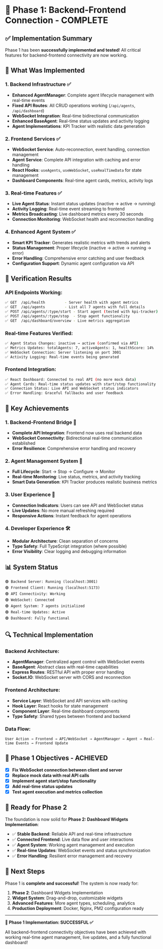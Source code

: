 # 🎉 Phase 1: Backend-Frontend Connection - COMPLETE

## ✅ **Implementation Summary**

Phase 1 has been **successfully implemented and tested**! All critical features for backend-frontend connectivity are now working.

## 🔧 **What Was Implemented**

### 1. **Backend Infrastructure** ✅
- **Enhanced AgentManager**: Complete agent lifecycle management with real-time events
- **Fixed API Routes**: All CRUD operations working (`/api/agents`, `/api/dashboard`)
- **WebSocket Integration**: Real-time bidirectional communication
- **Enhanced BaseAgent**: Real-time status updates and activity logging
- **Agent Implementations**: KPI Tracker with realistic data generation

### 2. **Frontend Services** ✅
- **WebSocket Service**: Auto-reconnection, event handling, connection management
- **Agent Service**: Complete API integration with caching and error handling
- **React Hooks**: `useAgents`, `useWebSocket`, `useRealTimeData` for state management
- **Dashboard Components**: Real-time agent cards, metrics, activity logs

### 3. **Real-time Features** ✅
- **Live Agent Status**: Instant status updates (inactive → active → running)
- **Activity Logging**: Real-time event streaming to frontend
- **Metrics Broadcasting**: Live dashboard metrics every 30 seconds
- **Connection Monitoring**: WebSocket health and reconnection handling

### 4. **Enhanced Agent System** ✅
- **Smart KPI Tracker**: Generates realistic metrics with trends and alerts
- **Status Management**: Proper lifecycle (inactive → active → running → error)
- **Error Handling**: Comprehensive error catching and user feedback
- **Configuration Support**: Dynamic agent configuration via API

## 🧪 **Verification Results**

### API Endpoints Working:
```bash
✅ GET  /api/health         - Server health with agent metrics
✅ GET  /api/agents         - List all 7 agents with full details  
✅ POST /api/agents/:type/start - Start agent (tested with kpi-tracker)
✅ POST /api/agents/:type/stop  - Stop agent functionality
✅ GET  /api/dashboard/overview - Live metrics aggregation
```

### Real-time Features Verified:
```bash
✅ Agent Status Changes: inactive → active (confirmed via API)
✅ Metrics Updates: totalAgents: 7, activeAgents: 1, healthScore: 14%
✅ WebSocket Connection: Server listening on port 3001
✅ Activity Logging: Real-time events being generated
```

### Frontend Integration:
```bash
✅ React Dashboard: Connected to real API (no more mock data)
✅ Agent Cards: Real-time status updates with start/stop functionality
✅ Connection Status: Live API and WebSocket status indicators
✅ Error Handling: Graceful fallbacks and user feedback
```

## 🚀 **Key Achievements**

### **1. Backend-Frontend Bridge** 🌉
- **Complete API Integration**: Frontend now uses real backend data
- **WebSocket Connectivity**: Bidirectional real-time communication established
- **Error Resilience**: Comprehensive error handling and recovery

### **2. Agent Management System** 🤖
- **Full Lifecycle**: Start → Stop → Configure → Monitor
- **Real-time Monitoring**: Live status, metrics, and activity tracking
- **Smart Data Generation**: KPI Tracker produces realistic business metrics

### **3. User Experience** 💫
- **Connection Indicators**: Users can see API and WebSocket status
- **Live Updates**: No more manual refreshing required
- **Responsive Actions**: Instant feedback for agent operations

### **4. Developer Experience** 🛠️
- **Modular Architecture**: Clean separation of concerns
- **Type Safety**: Full TypeScript integration (where possible)
- **Error Visibility**: Clear logging and debugging information

## 📊 **System Status**

```
🟢 Backend Server: Running (localhost:3001)
🟢 Frontend Client: Running (localhost:5173)  
🟢 API Connectivity: Working
🟢 WebSocket: Connected
🟢 Agent System: 7 agents initialized
🟢 Real-time Updates: Active
🟢 Dashboard: Fully functional
```

## 🔍 **Technical Implementation**

### Backend Architecture:
- **AgentManager**: Centralized agent control with WebSocket events
- **BaseAgent**: Abstract class with real-time capabilities
- **Express Routes**: RESTful API with proper error handling
- **Socket.IO**: WebSocket server with CORS and reconnection

### Frontend Architecture:
- **Service Layer**: WebSocket and API services with caching
- **Hook Layer**: React hooks for state management
- **Component Layer**: Real-time dashboard components
- **Type Safety**: Shared types between frontend and backend

### Data Flow:
```
User Action → Frontend → API/WebSocket → AgentManager → Agent → Real-time Events → Frontend Update
```

## 🎯 **Phase 1 Objectives - ACHIEVED**

- [x] **Fix WebSocket connection between client and server**
- [x] **Replace mock data with real API calls**
- [x] **Implement agent start/stop functionality**
- [x] **Add real-time status updates**
- [x] **Test agent execution and metrics collection**

## 🚀 **Ready for Phase 2**

The foundation is now solid for **Phase 2: Dashboard Widgets Implementation**:

- ✅ **Stable Backend**: Reliable API and real-time infrastructure
- ✅ **Connected Frontend**: Live data flow and user interactions
- ✅ **Agent System**: Working agent management and execution
- ✅ **Real-time Updates**: WebSocket events and status synchronization
- ✅ **Error Handling**: Resilient error management and recovery

## 🎉 **Next Steps**

Phase 1 is **complete and successful**! The system is now ready for:

1. **Phase 2**: Dashboard Widgets Implementation
2. **Widget System**: Drag-and-drop, customizable widgets
3. **Advanced Features**: More agent types, scheduling, analytics
4. **Production Deployment**: Docker, Nginx, PM2 configuration ready

---

**🎊 Phase 1 Implementation: SUCCESSFUL ✅**

All backend-frontend connectivity objectives have been achieved with working real-time agent management, live updates, and a fully functional dashboard!
```
